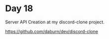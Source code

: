 # Day 18

Server API Creation at my discord-clone project.

https://github.com/daburn/dev/discord-clone